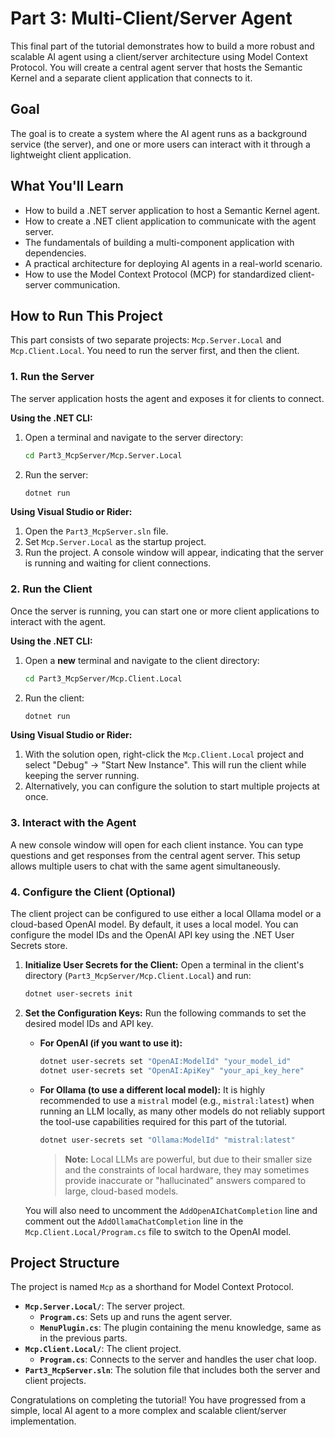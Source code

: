 # Part 3: Multi-Client/Server Agent

This final part of the tutorial demonstrates how to build a more robust and scalable AI agent using a client/server architecture using Model Context Protocol. You will create a central agent server that hosts the Semantic Kernel and a separate client application that connects to it.

## Goal

The goal is to create a system where the AI agent runs as a background service (the server), and one or more users can interact with it through a lightweight client application.

## What You'll Learn

- How to build a .NET server application to host a Semantic Kernel agent.
- How to create a .NET client application to communicate with the agent server.
- The fundamentals of building a multi-component application with dependencies.
- A practical architecture for deploying AI agents in a real-world scenario.
- How to use the Model Context Protocol (MCP) for standardized client-server communication.

## How to Run This Project

This part consists of two separate projects: `Mcp.Server.Local` and `Mcp.Client.Local`. You need to run the server first, and then the client.

### 1. Run the Server

The server application hosts the agent and exposes it for clients to connect.

**Using the .NET CLI:**

1.  Open a terminal and navigate to the server directory:
    ```bash
    cd Part3_McpServer/Mcp.Server.Local
    ```
2.  Run the server:
    ```bash
    dotnet run
    ```

**Using Visual Studio or Rider:**

1.  Open the `Part3_McpServer.sln` file.
2.  Set `Mcp.Server.Local` as the startup project.
3.  Run the project. A console window will appear, indicating that the server is running and waiting for client connections.

### 2. Run the Client

Once the server is running, you can start one or more client applications to interact with the agent.

**Using the .NET CLI:**

1.  Open a **new** terminal and navigate to the client directory:
    ```bash
    cd Part3_McpServer/Mcp.Client.Local
    ```
2.  Run the client:
    ```bash
    dotnet run
    ```

**Using Visual Studio or Rider:**

1.  With the solution open, right-click the `Mcp.Client.Local` project and select "Debug" -> "Start New Instance". This will run the client while keeping the server running.
2.  Alternatively, you can configure the solution to start multiple projects at once.

### 3. Interact with the Agent

A new console window will open for each client instance. You can type questions and get responses from the central agent server. This setup allows multiple users to chat with the same agent simultaneously.

### 4. Configure the Client (Optional)

The client project can be configured to use either a local Ollama model or a cloud-based OpenAI model. By default, it uses a local model. You can configure the model IDs and the OpenAI API key using the .NET User Secrets store.

1.  **Initialize User Secrets for the Client:**
    Open a terminal in the client's directory (`Part3_McpServer/Mcp.Client.Local`) and run:
    ```bash
    dotnet user-secrets init
    ```

2.  **Set the Configuration Keys:**
    Run the following commands to set the desired model IDs and API key.

    *   **For OpenAI (if you want to use it):**
        ```bash
        dotnet user-secrets set "OpenAI:ModelId" "your_model_id"
        dotnet user-secrets set "OpenAI:ApiKey" "your_api_key_here"
        ```

    *   **For Ollama (to use a different local model):**
        It is highly recommended to use a `mistral` model (e.g., `mistral:latest`) when running an LLM locally, as many other models do not reliably support the tool-use capabilities required for this part of the tutorial.
        ```bash
        dotnet user-secrets set "Ollama:ModelId" "mistral:latest"
        ```
        > **Note:** Local LLMs are powerful, but due to their smaller size and the constraints of local hardware, they may sometimes provide inaccurate or "hallucinated" answers compared to large, cloud-based models.

    You will also need to uncomment the `AddOpenAIChatCompletion` line and comment out the `AddOllamaChatCompletion` line in the `Mcp.Client.Local/Program.cs` file to switch to the OpenAI model.

## Project Structure

The project is named `Mcp` as a shorthand for Model Context Protocol.

- **`Mcp.Server.Local/`**: The server project.
  - **`Program.cs`**: Sets up and runs the agent server.
  - **`MenuPlugin.cs`**: The plugin containing the menu knowledge, same as in the previous parts.
- **`Mcp.Client.Local/`**: The client project.
  - **`Program.cs`**: Connects to the server and handles the user chat loop.
- **`Part3_McpServer.sln`**: The solution file that includes both the server and client projects.

Congratulations on completing the tutorial! You have progressed from a simple, local AI agent to a more complex and scalable client/server implementation. 
